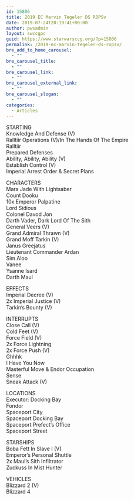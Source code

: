 ```yaml
---
id: 15806
title: 2019 EC Marvin Tegeler DS ROPSv
date: 2019-07-24T20:19:41+00:00
author: pwsadmin
layout: swccgpc
guid: https://www.starwarsccg.org/?p=15806
permalink: /2019-ec-marvin-tegeler-ds-ropsv/
bre_add_to_home_carousel:
  - ""
bre_carousel_title:
  - ""
bre_carousel_link:
  - ""
bre_carousel_external_link:
  - ""
bre_carousel_slogan:
  - ""
categories:
  - Articles
---
```

STARTING  
Knowledge And Defense (V)  
Ralltiir Operations (V)/In The Hands Of The Empire  
Ralltiir  
Prepared Defenses  
Ability, Ability, Ability (V)  
Establish Control (V)  
Imperial Arrest Order & Secret Plans

CHARACTERS  
Mara Jade With Lightsaber  
Count Dooku  
10x Emperor Palpatine  
Lord Sidious  
Colonel Davod Jon  
Darth Vader, Dark Lord Of The Sith  
General Veers (V)  
Grand Admiral Thrawn (V)  
Grand Moff Tarkin (V)  
Janus Greejatus  
Lieutenant Commander Ardan  
Sim Aloo  
Vanee  
Ysanne Isard  
Darth Maul

EFFECTS  
Imperial Decree (V)  
2x Imperial Justice (V)  
Tarkin&#8217;s Bounty (V)

INTERRUPTS  
Close Call (V)  
Cold Feet (V)  
Force Field (V)  
2x Force Lightning  
2x Force Push (V)  
Ghhhk  
I Have You Now  
Masterful Move & Endor Occupation  
Sense  
Sneak Attack (V)

LOCATIONS  
Executor: Docking Bay  
Fondor  
Spaceport City  
Spaceport Docking Bay  
Spaceport Prefect&#8217;s Office  
Spaceport Street

STARSHIPS  
Boba Fett In Slave I (V)  
Emperor&#8217;s Personal Shuttle  
2x Maul&#8217;s Sith Infiltrator  
Zuckuss In Mist Hunter

VEHICLES  
Blizzard 2 (V)  
Blizzard 4